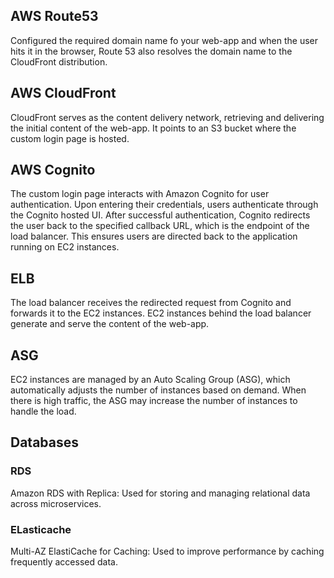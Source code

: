 ## AWS Route53
Configured the required domain name fo your web-app and when the user hits it in the browser, Route 53 also resolves the domain name to the CloudFront distribution.

## AWS CloudFront
CloudFront serves as the content delivery network, retrieving and delivering the initial content of the web-app. It points to an S3 bucket where the custom login page is hosted.

## AWS Cognito
The custom login page interacts with Amazon Cognito for user authentication. Upon entering their credentials, users authenticate through the Cognito hosted UI. After successful authentication, Cognito redirects the user back to the specified callback URL, which is the endpoint of the load balancer. This ensures users are directed back to the application running on EC2 instances.

## ELB
The load balancer receives the redirected request from Cognito and forwards it to the EC2 instances. EC2 instances behind the load balancer generate and serve the content of the web-app.

## ASG
EC2 instances are managed by an Auto Scaling Group (ASG), which automatically adjusts the number of instances based on demand. When there is high traffic, the ASG may increase the number of instances to handle the load.

## Databases

### RDS
Amazon RDS with Replica: Used for storing and managing relational data across microservices.

### ELasticache
Multi-AZ ElastiCache for Caching: Used to improve performance by caching frequently accessed data.
